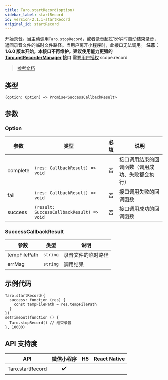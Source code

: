 ```yaml
---
title: Taro.startRecord(option)
sidebar_label: startRecord
id: version-2.1.1-startRecord
original_id: startRecord
---
```


开始录音。当主动调用`Taro.stopRecord`，或者录音超过1分钟时自动结束录音，返回录音文件的临时文件路径。当用户离开小程序时，此接口无法调用。
**注意：1.6.0 版本开始，本接口不再维护。建议使用能力更强的 [Taro.getRecorderManager](https://developers.weixin.qq.com/miniprogram/dev/api/media/recorder/wx.getRecorderManager.html) 接口**
需要[用户授权](https://developers.weixin.qq.com/miniprogram/dev/framework/open-ability/authorize.html) scope.record

> [参考文档](https://developers.weixin.qq.com/miniprogram/dev/api/media/recorder/wx.startRecord.html)

## 类型

```tsx
(option: Option) => Promise<SuccessCallbackResult>
```

## 参数

### Option

<table>
  <thead>
    <tr>
      <th>参数</th>
      <th>类型</th>
      <th style="text-align:center">必填</th>
      <th>说明</th>
    </tr>
  </thead>
  <tbody>
    <tr>
      <td>complete</td>
      <td><code>(res: CallbackResult) =&gt; void</code></td>
      <td style="text-align:center">否</td>
      <td>接口调用结束的回调函数（调用成功、失败都会执行）</td>
    </tr>
    <tr>
      <td>fail</td>
      <td><code>(res: CallbackResult) =&gt; void</code></td>
      <td style="text-align:center">否</td>
      <td>接口调用失败的回调函数</td>
    </tr>
    <tr>
      <td>success</td>
      <td><code>(result: SuccessCallbackResult) =&gt; void</code></td>
      <td style="text-align:center">否</td>
      <td>接口调用成功的回调函数</td>
    </tr>
  </tbody>
</table>

### SuccessCallbackResult

<table>
  <thead>
    <tr>
      <th>参数</th>
      <th>类型</th>
      <th>说明</th>
    </tr>
  </thead>
  <tbody>
    <tr>
      <td>tempFilePath</td>
      <td><code>string</code></td>
      <td>录音文件的临时路径</td>
    </tr>
    <tr>
      <td>errMsg</td>
      <td><code>string</code></td>
      <td>调用结果</td>
    </tr>
  </tbody>
</table>

## 示例代码

```tsx
Taro.startRecord({
  success: function (res) {
    const tempFilePath = res.tempFilePath
  }
})
setTimeout(function () {
  Taro.stopRecord() // 结束录音
}, 10000)
```

## API 支持度

| API | 微信小程序 | H5 | React Native |
| :---: | :---: | :---: | :---: |
| Taro.startRecord | ✔️ |  |  |
